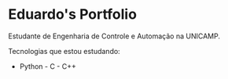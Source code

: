 # Eduardo's Portfolio
Estudante de Engenharia de Controle e Automação na UNICAMP.

Tecnologias que estou estudando:
- Python - C - C++
